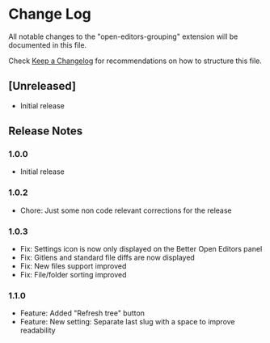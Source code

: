 # Change Log

All notable changes to the "open-editors-grouping" extension will be documented in this file.

Check [Keep a Changelog](http://keepachangelog.com/) for recommendations on how to structure this file.

## [Unreleased]

- Initial release

## Release Notes

### 1.0.0

 * Initial release

### 1.0.2

 * Chore: Just some non code relevant corrections for the release

### 1.0.3

 * Fix: Settings icon is now only displayed on the Better Open Editors panel
 * Fix: Gitlens and standard file diffs are now displayed
 * Fix: New files support improved
 * Fix: File/folder sorting improved

### 1.1.0

 * Feature: Added "Refresh tree" button
 * Feature: New setting: Separate last slug with a space to improve readability


